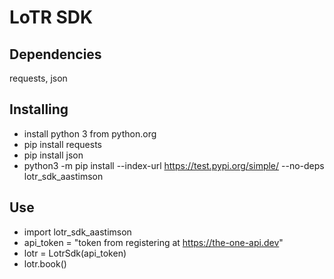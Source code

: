 # LoTR SDK

## Dependencies
requests, json

## Installing
- install python 3 from python.org
- pip install requests
- pip install json
- python3 -m pip install --index-url https://test.pypi.org/simple/ --no-deps lotr_sdk_aastimson

## Use
- import lotr_sdk_aastimson
- api_token = "token from registering at https://the-one-api.dev"
- lotr = LotrSdk(api_token)
- lotr.book()
